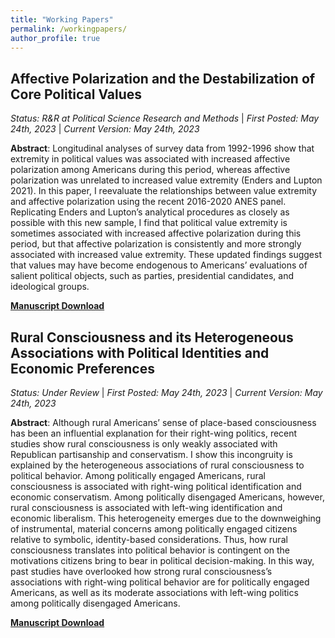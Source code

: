 ```yaml
---
title: "Working Papers"
permalink: /workingpapers/
author_profile: true
---
```

## Affective Polarization and the Destabilization of Core Political Values

*Status: R&R at Political Science Research and Methods*  |  *First Posted: May 24th, 2023*  |  *Current Version: May 24th, 2023*

**Abstract**: Longitudinal analyses of survey data from 1992-1996 show that extremity in political values was associated with increased affective polarization among Americans during this period, whereas affective polarization was unrelated to increased value extremity (Enders and Lupton 2021). In this paper, I reevaluate the relationships between value extremity and affective polarization using the recent 2016-2020 ANES panel. Replicating Enders and Lupton’s analytical procedures as closely as possible with this new sample, I find that political value extremity is sometimes associated with increased affective polarization during this period, but that affective polarization is consistently and more strongly associated with increased value extremity. These updated findings suggest that values may have become endogenous to Americans’ evaluations of salient political objects, such as parties, presidential candidates, and ideological groups.

[**Manuscript Download**](https://trentoll.github.io/files/psrm_values_05.24.23.pdf)

## Rural Consciousness and its Heterogeneous Associations with Political Identities and Economic Preferences

*Status: Under Review*  |  *First Posted: May 24th, 2023*  |  *Current Version: May 24th, 2023*

**Abstract**: Although rural Americans’ sense of place-based consciousness has been an influential explanation for their right-wing politics, recent studies show rural consciousness is only weakly associated with Republican partisanship and conservatism. I show this incongruity is explained by the heterogeneous associations of rural consciousness to political behavior. Among politically engaged Americans, rural consciousness is associated with right-wing political identification and economic conservatism. Among politically disengaged Americans, however, rural consciousness is associated with left-wing identification and economic liberalism. This heterogeneity emerges due to the downweighing of instrumental, material concerns among politically engaged citizens relative to symbolic, identity-based considerations. Thus, how rural consciousness translates into political behavior is contingent on the motivations citizens bring to bear in political decision-making. In this way, past studies have overlooked how strong rural consciousness’s associations with right-wing political behavior are for politically engaged Americans, as well as its moderate associations with left-wing politics among politically disengaged Americans. 

[**Manuscript Download**](https://trentoll.github.io/files/ruralconsc_05.24.2023.pdf)
